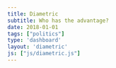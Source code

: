 ```yaml
---
title: Diametric
subtitle: Who has the advantage?
date: 2018-01-01
tags: ["politics"]
type: 'dashboard'
layout: 'diametric'
js: ["js/diametric.js"]
---
```

